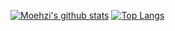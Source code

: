 [![Moehzi's github stats](https://github-readme-stats.vercel.app/api?username=moehzi)](https://github.com/moehzi/github-readme-stats)
[![Top Langs](https://github-readme-stats.vercel.app/api/top-langs/?username=moehzi&layout=compact)](https://github.com/moehzi/github-readme-stats)